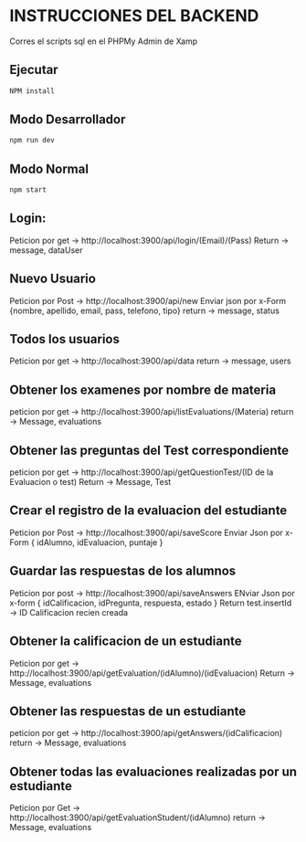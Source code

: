 # INSTRUCCIONES DEL BACKEND

Corres el scripts sql en el PHPMy Admin de Xamp

## Ejecutar 
```bash
NPM install
```

## Modo Desarrollador 
```bash
npm run dev
```
## Modo Normal
```bash
npm start
```

## Login: 
Peticion por get -> http://localhost:3900/api/login/(Email)/(Pass)
Return -> message, dataUser

## Nuevo Usuario
Peticion por Post -> http://localhost:3900/api/new
Enviar json por x-Form {nombre, apellido, email, pass, telefono, tipo}
return -> message, status

## Todos los usuarios
Peticion por get -> http://localhost:3900/api/data
return -> message, users


## Obtener los examenes por nombre de materia
peticion por get -> http://localhost:3900/api/listEvaluations/(Materia)
return -> Message, evaluations

## Obtener las preguntas del Test correspondiente
peticion por get -> http://localhost:3900/api/getQuestionTest/(ID de la Evaluacion o test)
Return -> Message, Test

## Crear el registro de la evaluacion del estudiante
Peticion por Post -> http://localhost:3900/api/saveScore
Enviar Json por x-Form { idAlumno, idEvaluacion, puntaje }

## Guardar las respuestas de los alumnos
Peticion por post -> http://localhost:3900/api/saveAnswers
ENviar Json por x-form { idCalificacion, idPregunta, respuesta, estado }
Return test.insertId -> ID Calificacion recien creada

## Obtener la calificacion de un estudiante
Peticion por get -> http://localhost:3900/api/getEvaluation/(idAlumno)/(idEvaluacion)
Return -> Message, evaluations

## Obtener las respuestas de un estudiante
peticion por get -> http://localhost:3900/api/getAnswers/(idCalificacion)
return -> Message, evaluations

## Obtener todas las evaluaciones realizadas por un estudiante
Peticion por Get -> http://localhost:3900/api/getEvaluationStudent/(idAlumno)
return -> Message, evaluations